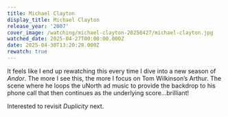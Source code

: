 ```yaml
---
title: Michael Clayton
display_title: Michael Clayton
release_year: '2007'
cover_image: /watching/michael-clayton-20250427/michael-clayton.jpg
watched_date: 2025-04-27T00:00:00.000Z
date: 2025-04-30T13:20:28.000Z
rewatch: true
---
```

It feels like I end up rewatching this every time I dive into a new season of _Andor_. The more I see this, the more I focus on Tom Wilkinson’s Arthur. The scene where he loops the uNorth ad music to provide the backdrop to his phone call that then continues as the underlying score…brilliant!

Interested to revisit _Duplicity_ next.
